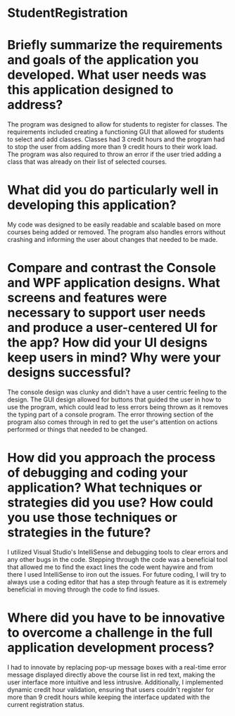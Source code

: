 # StudentRegistration

# Briefly summarize the requirements and goals of the application you developed. What user needs was this application designed to address?

The program was designed to allow for students to register for classes. The requirements included creating a functioning GUI that allowed for students to select and add classes. Classes had 3 credit hours and the program had to stop the user from adding more than 9 credit hours to their work load. The program was also required to throw an error if the user tried adding a class that was already on their list of selected courses. 

# What did you do particularly well in developing this application?

My code was designed to be easily readable and scalable based on more courses being added or removed. The program also handles errors without crashing and informing the user about changes that needed to be made.

# Compare and contrast the Console and WPF application designs. What screens and features were necessary to support user needs and produce a user-centered UI for the app? How did your UI designs keep users in mind? Why were your designs successful?

The console design was clunky and didn't have a user centric feeling to the design. The GUI design allowed for buttons that guided the user in how to use the program, which could lead to less errors being thrown as it removes the typing part of a console program. The error throwing section of the program also comes through in red to get the user's attention on actions performed or things that needed to be changed.

# How did you approach the process of debugging and coding your application? What techniques or strategies did you use? How could you use those techniques or strategies in the future?

I utilized Visual Studio's IntelliSense and debugging tools to clear errors and any other bugs in the code. Stepping through the code was a beneficial tool that allowed me to find the exact lines the code went haywire and from there I used IntelliSense to iron out the issues. For future coding, I will try to always use a coding editor that has a step through feature as it is extremely beneficial in moving through the code to find issues.

# Where did you have to be innovative to overcome a challenge in the full application development process?
 
I had to innovate by replacing pop-up message boxes with a real-time error message displayed directly above the course list in red text, making the user interface more intuitive and less intrusive. Additionally, I implemented dynamic credit hour validation, ensuring that users couldn't register for more than 9 credit hours while keeping the interface updated with the current registration status.
